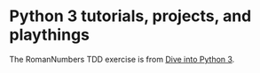 # Python 3 tutorials, projects, and playthings  

The RomanNumbers TDD exercise is from [Dive into Python 3](http://histo.ucsf.edu/BMS270/diveintopython3-r802.pdf#page=256).
